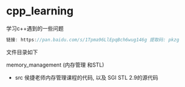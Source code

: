# cpp_learning
学习c++遇到的一些问题

```c++
链接: https://pan.baidu.com/s/1Tpma96LlEpqBch6wug146g 提取码: pkzg
```



文件目录如下

memory_management (内存管理 和STL)

- src 侯捷老师内存管理课程的代码, 以及 SGI STL 2.9的源代码
